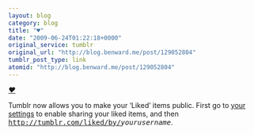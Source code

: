 ```yaml
---
layout: blog
category: blog
title: "♥"
date: "2009-06-24T01:22:18+0000"
original_service: tumblr
original_url: "http://blog.benward.me/post/129052804"
tumblr_post_type: link
atomid: "http://blog.benward.me/post/129052804"
---
```

*[♥](http://www.tumblr.com/liked/by/benw)*

Tumblr now allows you to make your ‘Liked’ items public. First go to [your settings](http://tumblr.com/settings) to enable sharing your liked items, and then <kbd>http://tumblr.com/liked/by/<var>yourusername</var></kbd>.